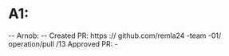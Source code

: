 # A1:
-- Arnob: --
Created PR: https :// github.com/remla24 -team -01/ operation/pull /13
Approved PR: -